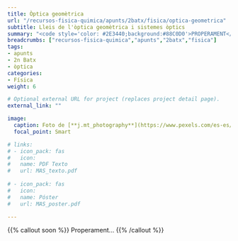 ```yaml
---
title: Òptica geomètrica
url: "/recursos-fisica-quimica/apunts/2batx/fisica/optica-geometrica"
subtitle: Lleis de l'òptica geomètrica i sistemes òptics
summary: "<code style='color: #2E3440;background:#88C0D0'>PROPERAMENT</code> <br> Lleis de l'òptica geomètrica. Sistemes òptics. L'ull humà. Instruments òptics."
breadcrumbs: ["recursos-fisica-quimica","apunts","2batx","fisica"]
tags:
- apunts
- 2n Batx
- òptica
categories:
- Física
weight: 6

# Optional external URL for project (replaces project detail page).
external_link: ""

image:
  caption: Foto de [**j.mt_photography**](https://www.pexels.com/es-es/@j-mt_photography-628996) en [Pexels](https://www.pexels.com/es-es/)
  focal_point: Smart

# links:
# - icon_pack: fas
#   icon:
#   name: PDF Texto
#   url: MAS_texto.pdf
  
# - icon_pack: fas
#   icon:
#   name: Póster
#   url: MAS_poster.pdf

---
```


<!-- <iframe src="https://phet.colorado.edu/sims/html/bending-light/latest/bending-light_es.html" width="800" height="600" scrolling="no" allowfullscreen></iframe> -->

<!-- https://animagraffs.com/human-eye/ -->

{{% callout soon %}}
Properament...
{{% /callout %}}